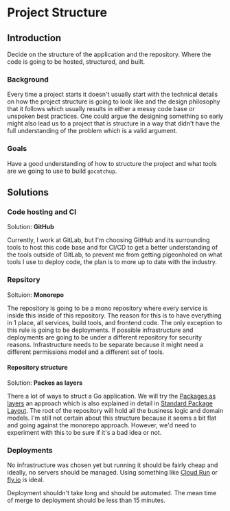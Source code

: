 # Project Structure

## Introduction

Decide on the structure of the application and the repository. Where the
code is going to be hosted, structured, and built.

### Background

Every time a project starts it doesn't usually start with the technical
details on how the project structure is going to look like and the
design philosophy that it follows which usually results in either a
messy code base or unspoken best practices. One could argue the
designing something so early might also lead us to a project that is
structure in a way that didn't have the full understanding of the
problem which is a valid argument.

### Goals

Have a good understanding of how to structure the project and what tools
are we going to use to build `gocatchup`.

## Solutions

### Code hosting and CI

Solution: **GitHub**

Currently, I work at GitLab, but I'm choosing GitHub and its surrounding
tools to host this code base and for CI/CD to get a better understanding
of the tools outside of GitLab, to prevent me from getting pigeonholed
on what tools I use to deploy code, the plan is to more up to date with
the industry.

### Repsitory

Soltuion: **Monorepo**

The repository is going to be a mono repository where every service is
inside this inside of this repository. The reason for this is to have
everything in 1 place, all services, build tools, and frontend code. The
only exception to this rule is going to be deployments. If possible
infrastructure and deployments are going to be under a different
repository for security reasons. Infrastructure needs to be separate
because it might need a different permissions model and a different set of
tools.

#### Repository structure

Solution: **Packes as layers**

There a lot of ways to struct a Go application. We will try the
[Packages as layers](https://www.gobeyond.dev/packages-as-layers/)
an approach which is also explained in detail in [Standard Package
Layout](https://www.gobeyond.dev/standard-package-layout/). The root of
the repository will hold all the business logic and domain models. I'm
still not certain about this structure because it seems a bit flat and
going against the monorepo approach. However, we'd need to experiment with
this to be sure if it's a bad idea or not.

### Deployments

No infrastructure was chosen yet but running it should be fairly cheap
and ideally, no servers should be managed. Using something like [Cloud
Run](https://cloud.google.com/run/) or [fly.io](https://fly.io/) is
ideal.

Deployment shouldn't take long and should be automated. The mean time of
merge to deployment should be less than 15 minutes.
